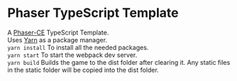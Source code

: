# Phaser TypeScript Template  
A [Phaser-CE](https://github.com/photonstorm/phaser-ce) TypeScript Template.  
Uses [Yarn](https://yarnpkg.com/) as a package manager.  
`yarn install` To install all the needed packages.  
`yarn start` To start the webpack dev server.  
`yarn build` Builds the game to the dist folder after clearing it. Any static files in the static folder will be copied into the dist folder.  
